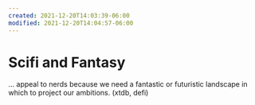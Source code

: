 ```yaml
---
created: 2021-12-20T14:03:39-06:00
modified: 2021-12-20T14:04:57-06:00
---
```


# Scifi and Fantasy

… appeal to nerds because we need a fantastic or futuristic landscape in which to project our ambitions. (xtdb, defi)
